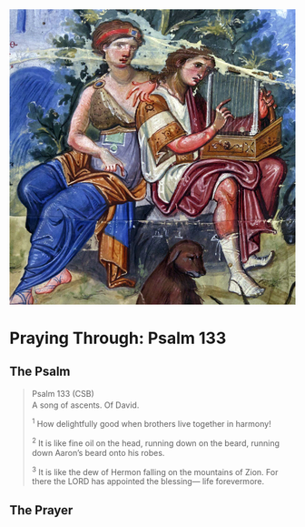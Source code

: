 <img class="intro-right" src="art-paris-psalter.jpg">

<style>
  li {list-style-type: none;}
  p + ul {
    margin-top: -18px;
}
</style>

# Praying Through: Psalm 133

## The Psalm

>Psalm 133 (CSB)  
><sup></sup> A song of ascents. Of David. 
>
><sup>1</sup> How delightfully good when brothers live together in harmony! 
>
><sup>2</sup> It is like fine oil on the head, running down on the beard, running down Aaron’s beard onto his robes. 
>
><sup>3</sup> It is like the dew of Hermon falling on the mountains of Zion. For there the LORD has appointed the blessing— life forevermore.

## The Prayer

<div style="font-variant: small-caps;">

</div>
